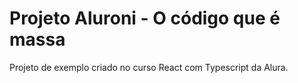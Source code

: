 # Projeto Aluroni - O código que é massa

Projeto de exemplo criado no curso React com Typescript da Alura.


